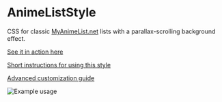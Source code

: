 # AnimeListStyle
CSS for classic [MyAnimeList.net](https://myanimelist.net) lists with a parallax-scrolling background effect. 

[See it in action here](https://myanimelist.net/animelist/acm3212002)

[Short instructions for using this style](https://github.com/acm321/AnimeListStyle/wiki/How-to-use-this-style)

[Advanced customization guide](https://github.com/acm321/AnimeListStyle/wiki/Advanced-Customization)

![Example usage](https://i.imgur.com/zNF58Sh.gif)
